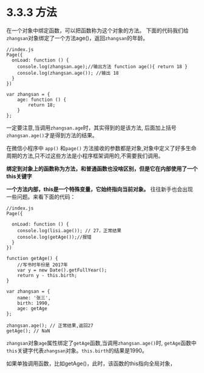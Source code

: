 # 3.3.3 方法
在一个对象中绑定函数，可以把函数称为这个对象的方法。
下面的代码我们给`zhangsan`对象绑定了一个方法age()，返回`zhangsan`的年龄。
```
//index.js
Page({
  onLoad: function () {
    console.log(zhangsan.age);//输出方法 function age(){ return 18 }
    console.log(zhangsan.age()); //输出 18
  }
})

var zhangsan = {
    age: function () {
        return 18;
    }
};
```
一定要注意,当调用`zhangsan.age`时，其实得到的是该方法, 后面加上括号`zhangsan.age()`才是得到方法的结果。

在微信小程序中 `app()` 和`page()` 方法接收的参数都是对象,对象中定义了好多生命周期的方法,只不过这些方法是小程序框架调用的,不需要我们调用。

**绑定到对象上的函数称为方法，和普通函数也没啥区别，但是它在内部使用了一个this关键字**

**一个方法内部，this是一个特殊变量，它始终指向当前对象。** 往往新手也会出现一些问题。来看下面的代码：

```
//index.js
Page({

  onLoad: function () {
    console.log(lisi.age()); // 27，正常结果
    console.log(getAge());//报错
  }
})

function getAge() {
    //写书时年份是 2017年
    var y = new Date().getFullYear();
    return y - this.birth;
}

var zhangsan = {
    name: '张三',
    birth: 1990,
    age: getAge
};

zhangsan.age(); // 正常结果,返回27
getAge(); // NaN 
```
`zhangsan`对象`age`属性绑定了`getAge`函数,当调用`zhangsan.age()`时, `getAge`函数中`this`关键字代表`zhangsan`对象。`this.birth`的结果是1990。

如果单独调用函数，比如getAge()，此时，该函数的this指向全局对象，